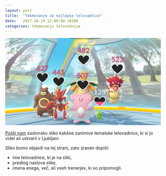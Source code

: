 ```yaml
---
layout: post
title:  "Tekmovanje za najlepše telovadnice"
date:   2017-10-19 12:00:00 +0200
categories: tekmovanje telovadnice
---
```


![Polna telovadnica](/assets/img/gym_rules/full_gym.png)

[Pošlji nam](mailto:{{site.email}}) zaslonsko sliko kakšne zanimive tematske
telovadnice, ki si jo videl ali ustvaril v Ljubljani.

Sliko bomo objavili na tej strani, zato zraven dopiši:
 - ime telovadnice, ki je na sliki,
 - predlog naslova slike,
 - imena enega, več, ali vseh trenerjev, ki so pripomogli.

